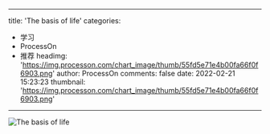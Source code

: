 
---
title: 'The basis of life'
categories: 
 - 学习
 - ProcessOn
 - 推荐
headimg: 'https://img.processon.com/chart_image/thumb/55fd5e71e4b00fa66f0f6903.png'
author: ProcessOn
comments: false
date: 2022-02-21 15:23:23
thumbnail: 'https://img.processon.com/chart_image/thumb/55fd5e71e4b00fa66f0f6903.png'
---

<div>   
<img class="thumb" alt="The basis of life" src="https://img.processon.com/chart_image/thumb/55fd5e71e4b00fa66f0f6903.png" referrerpolicy="no-referrer">
<p></p>  
</div>
            